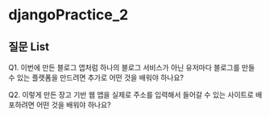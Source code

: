 # djangoPractice_2

<b>질문 List</b>
---
Q1. 이번에 만든 블로그 앱처럼 하나의 블로그 서비스가 아닌 유저마다 블로그를 만들 수 있는 플랫폼을 만드려면 추가로 어떤 것을 배워야 하나요?

Q2. 이렇게 만든 장고 기반 웹 앱을 실제로 주소를 입력해서 들어갈 수 있는 사이트로 배포하려면 어떤 것을 배워야 하나요?
